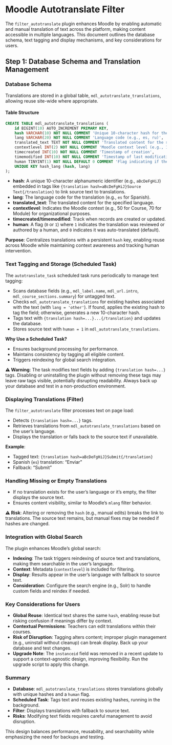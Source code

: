 # Moodle Autotranslate Filter

The `filter_autotranslate` plugin enhances Moodle by enabling automatic and manual translation of text across the platform, making content accessible in multiple languages. This document outlines the database schema, text tagging and display mechanisms, and key considerations for users.

## Step 1: Database Schema and Translation Management

### Database Schema

Translations are stored in a global table, `mdl_autotranslate_translations`, allowing reuse site-wide where appropriate.

#### Table Structure

```sql
CREATE TABLE mdl_autotranslate_translations (
    id BIGINT(10) AUTO_INCREMENT PRIMARY KEY,
    hash VARCHAR(10) NOT NULL COMMENT 'Unique 10-character hash for the source text',
    lang VARCHAR(20) NOT NULL COMMENT 'Language code (e.g., es, ru)',
    translated_text TEXT NOT NULL COMMENT 'Translated content for the specified language',
    contextlevel INT(2) NOT NULL COMMENT 'Moodle context level (e.g., 10 for System, 50 for Course, 70 for Module)',
    timecreated INT(10) NOT NULL COMMENT 'Timestamp of creation',
    timemodified INT(10) NOT NULL COMMENT 'Timestamp of last modification',
    human TINYINT(1) NOT NULL DEFAULT 0 COMMENT 'Flag indicating if the translation is human-reviewed (1) or auto-translated (0)',
    UNIQUE KEY hash_lang (hash, lang)
);
```

- **hash**: A unique 10-character alphanumeric identifier (e.g., `aBcDeFgHiJ`) embedded in tags like `{translation hash=aBcDeFgHiJ}Source Text{/translation}` to link source text to translations.
- **lang**: The language code for the translation (e.g., `es` for Spanish).
- **translated_text**: The translated content for the specified language.
- **contextlevel**: Indicates the Moodle context (e.g., 50 for Course, 70 for Module) for organizational purposes.
- **timecreated/timemodified**: Track when records are created or updated.
- **human**: A flag (`0` or `1`) where `1` indicates the translation was reviewed or authored by a human, and `0` indicates it was auto-translated (default).

**Purpose**:
Centralizes translations with a persistent `hash` key, enabling reuse across Moodle while maintaining context awareness and tracking human intervention.

### Text Tagging and Storage (Scheduled Task)

The `autotranslate_task` scheduled task runs periodically to manage text tagging:

- Scans database fields (e.g., `mdl_label.name`, `mdl_url.intro`, `mdl_course_sections.summary`) for untagged text.
- Checks `mdl_autotranslate_translations` for existing hashes associated with the text (with `lang = 'other'`). If found, applies the existing hash to tag the field; otherwise, generates a new 10-character hash.
- Tags text with `{translation hash=...}...{/translation}` and updates the database.
- Stores source text with `human = 1` in `mdl_autotranslate_translations`.

**Why Use a Scheduled Task?**

- Ensures background processing for performance.
- Maintains consistency by tagging all eligible content.
- Triggers reindexing for global search integration.

**⚠️ Warning**:
The task modifies text fields by adding `{translation hash=...}` tags. Disabling or uninstalling the plugin without removing these tags may leave raw tags visible, potentially disrupting readability. Always back up your database and test in a non-production environment.

### Displaying Translations (Filter)

The `filter_autotranslate` filter processes text on page load:

- Detects `{translation hash=...}` tags.
- Retrieves translations from `mdl_autotranslate_translations` based on the user’s language.
- Displays the translation or falls back to the source text if unavailable.

**Example**:

- Tagged text: `{translation hash=aBcDeFgHiJ}Submit{/translation}`
- Spanish (`es`) translation: “Enviar”
- Fallback: “Submit”

### Handling Missing or Empty Translations

- If no translation exists for the user’s language or it’s empty, the filter displays the source text.
- Ensures content visibility, similar to Moodle’s `mlang` filter behavior.

**⚠️ Risk**:
Altering or removing the `hash` (e.g., manual edits) breaks the link to translations. The source text remains, but manual fixes may be needed if hashes are changed.

### Integration with Global Search

The plugin enhances Moodle’s global search:

- **Indexing**: The task triggers reindexing of source text and translations, making them searchable in the user’s language.
- **Context**: Metadata (`contextlevel`) is included for filtering.
- **Display**: Results appear in the user’s language with fallback to source text.
- **Consideration**: Configure the search engine (e.g., Solr) to handle custom fields and reindex if needed.

### Key Considerations for Users

- **Global Reuse**: Identical text shares the same `hash`, enabling reuse but risking confusion if meanings differ by context.
- **Contextual Permissions**: Teachers can edit translations within their courses.
- **Risk of Disruption**: Tagging alters content; improper plugin management (e.g., uninstall without cleanup) can break display. Back up your database and test changes.
- **Upgrade Note**: The `instanceid` field was removed in a recent update to support a context-agnostic design, improving flexibility. Run the upgrade script to apply this change.

### Summary

- **Database**: `mdl_autotranslate_translations` stores translations globally with unique hashes and a `human` flag.
- **Scheduled Task**: Tags text and reuses existing hashes, running in the background.
- **Filter**: Displays translations with fallback to source text.
- **Risks**: Modifying text fields requires careful management to avoid disruption.

This design balances performance, reusability, and searchability while emphasizing the need for backups and testing.

```

```
